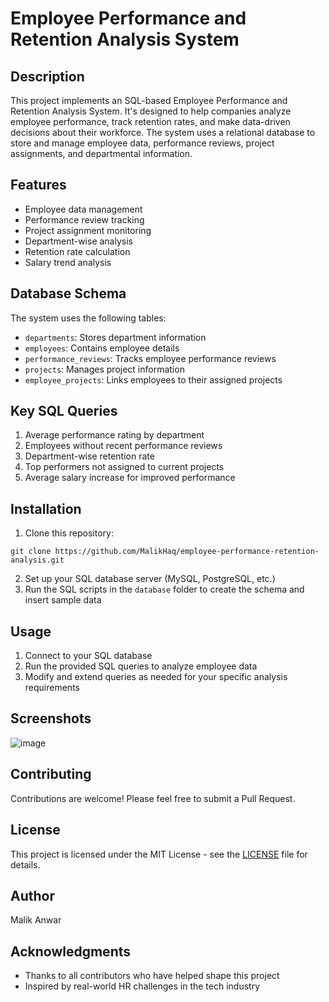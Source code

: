 # Employee Performance and Retention Analysis System

## Description

This project implements an SQL-based Employee Performance and Retention Analysis System. It's designed to help companies analyze employee performance, track retention rates, and make data-driven decisions about their workforce. The system uses a relational database to store and manage employee data, performance reviews, project assignments, and departmental information.

## Features

- Employee data management
- Performance review tracking
- Project assignment monitoring
- Department-wise analysis
- Retention rate calculation
- Salary trend analysis

## Database Schema

The system uses the following tables:

- `departments`: Stores department information
- `employees`: Contains employee details
- `performance_reviews`: Tracks employee performance reviews
- `projects`: Manages project information
- `employee_projects`: Links employees to their assigned projects

## Key SQL Queries

1. Average performance rating by department
2. Employees without recent performance reviews
3. Department-wise retention rate
4. Top performers not assigned to current projects
5. Average salary increase for improved performance

## Installation

1. Clone this repository:      
``` 
git clone https://github.com/MalikHaq/employee-performance-retention-analysis.git
```

2. Set up your SQL database server (MySQL, PostgreSQL, etc.)
3. Run the SQL scripts in the `database` folder to create the schema and insert sample data

## Usage

1. Connect to your SQL database
2. Run the provided SQL queries to analyze employee data
3. Modify and extend queries as needed for your specific analysis requirements

## Screenshots

![image](https://github.com/user-attachments/assets/37f5ccfc-de77-468a-b205-c47f4582362b)


## Contributing

Contributions are welcome! Please feel free to submit a Pull Request.

## License

This project is licensed under the MIT License - see the [LICENSE](LICENSE) file for details.

## Author

Malik Anwar

## Acknowledgments

- Thanks to all contributors who have helped shape this project
- Inspired by real-world HR challenges in the tech industry
